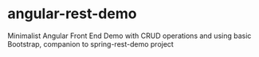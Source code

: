 # angular-rest-demo
Minimalist Angular Front End Demo with CRUD operations and using basic Bootstrap, companion to spring-rest-demo project

